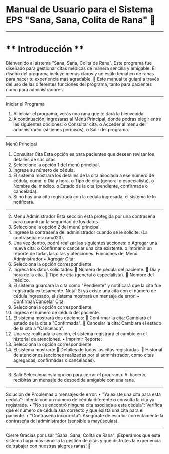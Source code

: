 # **Manual de Usuario para el Sistema EPS "Sana, Sana, Colita de Rana" 🐸**
________________________________________
# ** Introducción **
Bienvenido al sistema "Sana, Sana, Colita de Rana". Este programa fue diseñado para gestionar citas médicas de manera sencilla y amigable. El diseño del programa incluye menús claros y un estilo temático de ranas para hacer tu experiencia más agradable. 🐸
Este manual te guiará a través del uso de las diferentes funciones del programa, tanto para pacientes como para administradores.
________________________________________
Iniciar el Programa
1.	Al iniciar el programa, verás una rana que te dará la bienvenida.
2.	A continuación, ingresarás al Menú Principal, donde podrás elegir entre las siguientes opciones: 
o	Consultar cita.
o	Acceder al menú del administrador (si tienes permisos).
o	Salir del programa.
________________________________________
Menú Principal
1. Consultar Cita
Esta opción es para pacientes que deseen revisar los detalles de sus citas.
1.	Seleccione la opción 1 del menú principal.
2.	Ingrese su número de cédula.
3.	El sistema mostrará los detalles de la cita asociada a ese número de cédula, como: 
o	Día y hora.
o	Tipo de cita (general o especialista).
o	Nombre del médico.
o	Estado de la cita (pendiente, confirmada o cancelada).
4.	Si no hay una cita registrada con la cédula ingresada, el sistema te lo notificará.
________________________________________

2. Menú Administrador
Esta sección está protegida por una contraseña para garantizar la seguridad de los datos.
1.	Seleccione la opción 2 del menú principal.
2.	Ingrese la contraseña del administrador cuando se le solicite. (La contraseña es: rana123).
3.	Una vez dentro, podrá realizar las siguientes acciones: 
o	Agregar una nueva cita.
o	Confirmar o cancelar una cita existente.
o	Imprimir un reporte de todas las citas y atenciones.
Funciones del Menú Administrador
•	Agregar Cita:
1.	Selecciona la opción correspondiente.
2.	Ingresa los datos solicitados: 
	Número de cédula del paciente.
	Día y hora de la cita.
	Tipo de cita (general o especialista).
	Nombre del médico.
3.	El sistema guardará la cita como "Pendiente" y notificará que la cita fue registrada exitosamente.
Nota: Si ya existe una cita con el número de cédula ingresado, el sistema mostrará un mensaje de error.
•	Confirmar/Cancelar Cita:
1.	Selecciona la opción correspondiente.
2.	Ingresa el número de cédula del paciente.
3.	El sistema mostrará dos opciones: 
	Confirmar la cita: Cambiará el estado de la cita a "Confirmada".
	Cancelar la cita: Cambiará el estado de la cita a "Cancelada".
4.	Una vez realizada la acción, el sistema registrará el cambio en el historial de atenciones.
•	Imprimir Reporte:
1.	Selecciona la opción correspondiente.
2.	El sistema mostrará: 
	Detalles de todas las citas registradas.
	Historial de atenciones (acciones realizadas por el administrador, como citas agregadas, confirmadas o canceladas).
________________________________________
3. Salir
Selecciona esta opción para cerrar el programa. Al hacerlo, recibirás un mensaje de despedida amigable con una rana.
________________________________________
Solución de Problemas o mensajes de error:
•	"Ya existe una cita para esta cédula": Intenta con un número de cédula diferente o consulta la cita ya registrada.
•	"No se encontró ninguna cita asociada a esta cédula": Verifica que el número de cédula sea correcto y que exista una cita para el paciente.
•	"Contraseña incorrecta": Asegúrate de escribir correctamente la contraseña del administrador (sensible a mayúsculas).
________________________________________
Cierre
Gracias por usar "Sana, Sana, Colita de Rana". ¡Esperamos que este sistema haga más sencilla la gestión de citas y que disfrutes la experiencia de trabajar con nuestras alegres ranas! 🐸

